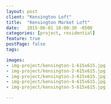 ```yaml
---
layout: post
client: "Kensington Loft"
title:  "Kensington Market Loft"
date:   2015-06-01 10:00:30 -0500
categories: [project, residential]
feature: true
postPage: false
tags:

images: 
- img-project/kensington-1-615x615.jpg
- img-project/kensington-2-615x615.jpg
- img-project/kensington-3-615x615.jpg
- img-project/kensington-4-615x615.jpg
- img-project/kensington-5-615x615.jpg

---
```

